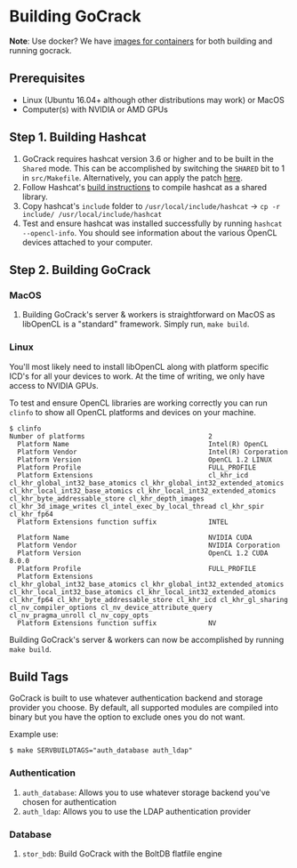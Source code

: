 # Building GoCrack

**Note**: Use docker? We have [images for containers](../docker/README.md) for both building and running gocrack.

## Prerequisites

* Linux (Ubuntu 16.04+ although other distributions may work) or MacOS
* Computer(s) with NVIDIA or AMD GPUs

## Step 1. Building Hashcat

1. GoCrack requires hashcat version 3.6 or higher and to be built in the `Shared` mode. This can be accomplished by switching the `SHARED` bit to 1 in `src/Makefile`. Alternatively, you can apply the patch [here](../docker/files/hashcat_shared.patch).
1. Follow Hashcat's [build instructions](https://github.com/hashcat/hashcat/blob/master/BUILD.md) to compile hashcat as a shared library. 
1. Copy hashcat's `include` folder to `/usr/local/include/hashcat` -> `cp -r include/ /usr/local/include/hashcat`
1. Test and ensure hashcat was installed successfully by running `hashcat --opencl-info`. You should see information about the various OpenCL devices attached to your computer.

## Step 2. Building GoCrack

### MacOS

1. Building GoCrack's server & workers is straightforward on MacOS as libOpenCL is a "standard" framework. Simply run, `make build`. 

### Linux

You'll most likely need to install libOpenCL along with platform specific ICD's for all your devices to work. At the time of writing, we only have access to NVIDIA GPUs.

To test and ensure OpenCL libraries are working correctly you can run `clinfo` to show all OpenCL platforms and devices on your machine.

```
$ clinfo
Number of platforms                               2
  Platform Name                                   Intel(R) OpenCL
  Platform Vendor                                 Intel(R) Corporation
  Platform Version                                OpenCL 1.2 LINUX
  Platform Profile                                FULL_PROFILE
  Platform Extensions                             cl_khr_icd cl_khr_global_int32_base_atomics cl_khr_global_int32_extended_atomics cl_khr_local_int32_base_atomics cl_khr_local_int32_extended_atomics cl_khr_byte_addressable_store cl_khr_depth_images cl_khr_3d_image_writes cl_intel_exec_by_local_thread cl_khr_spir cl_khr_fp64
  Platform Extensions function suffix             INTEL

  Platform Name                                   NVIDIA CUDA
  Platform Vendor                                 NVIDIA Corporation
  Platform Version                                OpenCL 1.2 CUDA 8.0.0
  Platform Profile                                FULL_PROFILE
  Platform Extensions                             cl_khr_global_int32_base_atomics cl_khr_global_int32_extended_atomics cl_khr_local_int32_base_atomics cl_khr_local_int32_extended_atomics cl_khr_fp64 cl_khr_byte_addressable_store cl_khr_icd cl_khr_gl_sharing cl_nv_compiler_options cl_nv_device_attribute_query cl_nv_pragma_unroll cl_nv_copy_opts
  Platform Extensions function suffix             NV
```

Building GoCrack's server & workers can now be accomplished by running `make build`.

## Build Tags

GoCrack is built to use whatever authentication backend and storage provider you choose. By default, all supported modules are compiled into binary but you have the option to exclude ones you do not want.

Example use:

    $ make SERVBUILDTAGS="auth_database auth_ldap"

### Authentication

1. `auth_database`: Allows you to use whatever storage backend you've chosen for authentication
1. `auth_ldap`: Allows you to use the LDAP authentication provider

### Database

1. `stor_bdb`: Build GoCrack with the BoltDB flatfile engine
